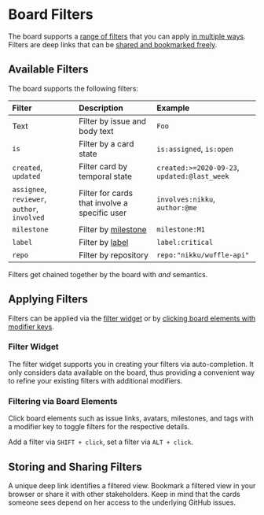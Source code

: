 # Board Filters

The board supports a [range of filters](#available-filters) that you can apply [in multiple ways](#applying-filters). Filters are deep links that can be [shared and bookmarked freely](#storing-and-sharing-filters).


## Available Filters

The board supports the following filters:

| Filter | Description | Example |
| :--- | :--- | :--- |
| Text | Filter by issue and body text | `Foo` |
| `is` | Filter by a card state | `is:assigned`, `is:open` |
| `created`, `updated` | Filter card by temporal state | `created:>=2020-09-23`, `updated:@last_week` |
| `assignee`, `reviewer`, `author`, `involved` | Filter for cards that involve a specific user | `involves:nikku`, `author:@me` |
| `milestone` | Filter by [milestone](https://docs.github.com/en/github/managing-your-work-on-github/about-milestones) | `milestone:M1` |
| `label` | Filter by [label](https://docs.github.com/en/github/managing-your-work-on-github/managing-labels) | `label:critical` |
| `repo` | Filter by repository | `repo:"nikku/wuffle-api"` |

Filters get chained together by the board with _and_ semantics.


## Applying Filters

Filters can be applied via the [filter widget](#filter-widget) or by [clicking board elements with modifier keys](#filtering-via-board-elements).


### Filter Widget

The filter widget supports you in creating your filters via auto-completion. It only considers data available on the board, thus providing a convenient way to refine your existing filters with additional modifiers.


### Filtering via Board Elements

Click board elements such as issue links, avatars, milestones, and tags with a modifier key to toggle filters for the respective details.

Add a filter via `SHIFT + click`, set a filter via `ALT + click`.


## Storing and Sharing Filters

A unique deep link identifies a filtered view. Bookmark a filtered view in your browser or share it with other stakeholders. Keep in mind that the cards someone sees depend on her access to the underlying GitHub issues.
